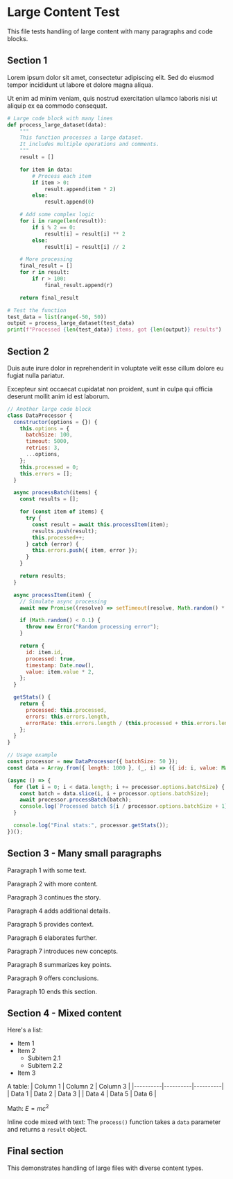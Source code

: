 # Large Content Test

This file tests handling of large content with many paragraphs and code blocks.

## Section 1

Lorem ipsum dolor sit amet, consectetur adipiscing elit. Sed do eiusmod tempor incididunt ut labore et dolore magna aliqua.

Ut enim ad minim veniam, quis nostrud exercitation ullamco laboris nisi ut aliquip ex ea commodo consequat.

```python
# Large code block with many lines
def process_large_dataset(data):
    """
    This function processes a large dataset.
    It includes multiple operations and comments.
    """
    result = []

    for item in data:
        # Process each item
        if item > 0:
            result.append(item * 2)
        else:
            result.append(0)

    # Add some complex logic
    for i in range(len(result)):
        if i % 2 == 0:
            result[i] = result[i] ** 2
        else:
            result[i] = result[i] // 2

    # More processing
    final_result = []
    for r in result:
        if r > 100:
            final_result.append(r)

    return final_result

# Test the function
test_data = list(range(-50, 50))
output = process_large_dataset(test_data)
print(f"Processed {len(test_data)} items, got {len(output)} results")
```

## Section 2

Duis aute irure dolor in reprehenderit in voluptate velit esse cillum dolore eu fugiat nulla pariatur.

Excepteur sint occaecat cupidatat non proident, sunt in culpa qui officia deserunt mollit anim id est laborum.

```javascript
// Another large code block
class DataProcessor {
  constructor(options = {}) {
    this.options = {
      batchSize: 100,
      timeout: 5000,
      retries: 3,
      ...options,
    };
    this.processed = 0;
    this.errors = [];
  }

  async processBatch(items) {
    const results = [];

    for (const item of items) {
      try {
        const result = await this.processItem(item);
        results.push(result);
        this.processed++;
      } catch (error) {
        this.errors.push({ item, error });
      }
    }

    return results;
  }

  async processItem(item) {
    // Simulate async processing
    await new Promise((resolve) => setTimeout(resolve, Math.random() * 100));

    if (Math.random() < 0.1) {
      throw new Error("Random processing error");
    }

    return {
      id: item.id,
      processed: true,
      timestamp: Date.now(),
      value: item.value * 2,
    };
  }

  getStats() {
    return {
      processed: this.processed,
      errors: this.errors.length,
      errorRate: this.errors.length / (this.processed + this.errors.length),
    };
  }
}

// Usage example
const processor = new DataProcessor({ batchSize: 50 });
const data = Array.from({ length: 1000 }, (_, i) => ({ id: i, value: Math.random() * 100 }));

(async () => {
  for (let i = 0; i < data.length; i += processor.options.batchSize) {
    const batch = data.slice(i, i + processor.options.batchSize);
    await processor.processBatch(batch);
    console.log(`Processed batch ${i / processor.options.batchSize + 1}`);
  }

  console.log("Final stats:", processor.getStats());
})();
```

## Section 3 - Many small paragraphs

Paragraph 1 with some text.

Paragraph 2 with more content.

Paragraph 3 continues the story.

Paragraph 4 adds additional details.

Paragraph 5 provides context.

Paragraph 6 elaborates further.

Paragraph 7 introduces new concepts.

Paragraph 8 summarizes key points.

Paragraph 9 offers conclusions.

Paragraph 10 ends this section.

## Section 4 - Mixed content

Here's a list:

- Item 1
- Item 2
  - Subitem 2.1
  - Subitem 2.2
- Item 3

A table:
| Column 1 | Column 2 | Column 3 |
|----------|----------|----------|
| Data 1 | Data 2 | Data 3 |
| Data 4 | Data 5 | Data 6 |

Math: $E = mc^2$

Inline code mixed with text: The `process()` function takes a `data` parameter and returns a `result` object.

## Final section

This demonstrates handling of large files with diverse content types.
